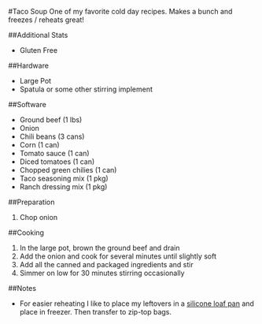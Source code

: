 #Taco Soup
One of my favorite cold day recipes.  Makes a bunch and freezes / reheats great!

##Additional Stats
* Gluten Free

##Hardware
* Large Pot
* Spatula or some other stirring implement

##Software
* Ground beef (1 lbs)
* Onion
* Chili beans (3 cans)
* Corn (1 can)
* Tomato sauce (1 can)
* Diced tomatoes (1 can)
* Chopped green chilies (1 can)
* Taco seasoning mix (1 pkg)
* Ranch dressing mix (1 pkg)

##Preparation
1. Chop onion

##Cooking
1. In the large pot, brown the ground beef and drain
2. Add the onion and cook for several minutes until slightly soft
3. Add all the canned and packaged ingredients and stir
4. Simmer on low for 30 minutes stirring occasionally

##Notes
* For easier reheating I like to place my leftovers in a [silicone loaf pan](http://www.amazon.com/dp/B00KDRUUJ6/) and place in freezer.  Then transfer to zip-top bags.